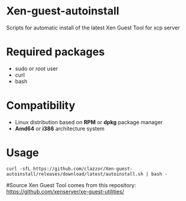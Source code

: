 # Xen-guest-autoinstall
Scripts for automatic install of the latest Xen Guest Tool for xcp server

# Required packages
 - sudo or *root* user
 - curl
 - bash

# Compatibility
 - Linux distribution based on **RPM** or **dpkg** package manager
 - **Amd64** or **i386** architecture system

# Usage
```
curl -sfL https://github.com/clazzor/Xen-guest-autoinstall/releases/download/latest/autoinstall.sh | bash -
```

#Source
Xen Guest Tool comes from this repository: https://github.com/xenserver/xe-guest-utilities/
